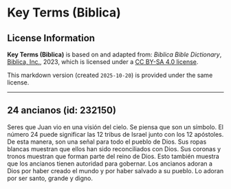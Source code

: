 # Key Terms (Biblica)

## License Information

**Key Terms (Biblica)** is based on and adapted from: _Biblica Bible Dictionary_, [Biblica, Inc.](https://www.biblica.com/), 2023, which is licensed under a [CC BY-SA 4.0 license](https://creativecommons.org/licenses/by-sa/4.0/legalcode.en).

This markdown version (created `2025-10-20`) is provided under the same license.



--------------------------------

## 24 ancianos (id: 232150)

Seres que Juan vio en una visión del cielo. Se piensa que son un símbolo. El número 24 puede significar las 12 tribus de Israel junto con los 12 apóstoles. De esta manera, son una señal para todo el pueblo de Dios. Sus ropas blancas muestran que ellos han sido reconciliados con Dios. Sus coronas y tronos muestran que forman parte del reino de Dios. Esto también muestra que los ancianos tienen autoridad para gobernar. Los ancianos adoran a Dios por haber creado el mundo y por haber salvado a su pueblo. Lo adoran por ser santo, grande y digno.


